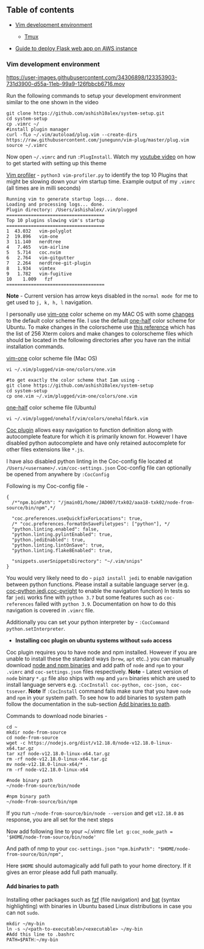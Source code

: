 ## Table of contents
* [Vim development environment](#header-1)
    - [Tmux](https://github.com/ashish10alex/system-setup/blob/main/tmux.md)

* [Guide to deploy Flask web app on AWS instance](https://github.com/ashish10alex/system-setup/blob/main/Ubuntu-aws.md)

<h3 id="header-1">Vim development environment</h3> 

https://user-images.githubusercontent.com/34306898/123353903-731d3900-d55a-11eb-99a9-126fbbcb6716.mov

Run the following commands to setup your development environment similar to the
one shown in the video
```
git clone https://github.com/ashish10alex/system-setup.git
cd system-setup
cp .vimrc ~/
#install plugin manager 
curl -fLo ~/.vim/autoload/plug.vim --create-dirs  https://raw.githubusercontent.com/junegunn/vim-plug/master/plug.vim
source ~/.vimrc
```
Now open `~/.vimrc` and run `:PlugInstall`. Watch my [youtube video](https://www.youtube.com/watch?v=Cs4MBcEUrMk) on how to get started with setting up this theme

[Vim profiler](https://github.com/bchretien/vim-profiler) -  `python3 vim-profiler.py` to identify the top 10 Plugins that might be slowing down your vim
startup time. Example output of my `.vimrc` (all times are in milli seconds) 

```
Running vim to generate startup logs... done.
Loading and processing logs... done.
Plugin directory: /Users/ashishalex/.vim/plugged
====================================
Top 10 plugins slowing vim's startup
====================================
1  43.032   vim-polyglot
2  19.896   vim-one
3  11.140   nerdtree
4   7.465   vim-airline
5   5.714   coc.nvim
6   2.764   vim-gitgutter
7   2.264   nerdtree-git-plugin
8   1.934   vimtex
9   1.782   vim-fugitive
10    1.009   fzf
====================================
```

<b>Note</b> - Current version has arrow keys disabled in the `normal mode `for me to get used to `j, k, h, l` navigation. 

I personally use [vim-one](https://github.com/rakr/vim-one) color scheme on my MAC OS with some [changes](https://github.com/ashish10alex/system-setup/blob/main/one.vim) to the default color scheme file. I use the default [one-half](https://github.com/sonph/onehalf) color scheme for Ubuntu. To make changes in the colorscheme use [this reference](https://jonasjacek.github.io/colors/) which has the list of 256 Xterm colors and make changes to colorscheme files which should be located in the following directories after you have ran the initial installation commands.



[vim-one](https://github.com/rakr/vim-one) color scheme file (Mac OS)
```
vi ~/.vim/plugged/vim-one/colors/one.vim

#to get exactly the color scheme that Iam using -
git clone https://github.com/ashish10alex/system-setup
cd system-setup
cp one.vim ~/.vim/plugged/vim-one/colors/one.vim
```
[one-half](https://github.com/sonph/onehalf) color scheme file (Ubuntu)
```
vi ~/.vim/plugged/onehalf/vim/colors/onehalfdark.vim
```



[Coc plugin](https://github.com/neoclide/coc.nvim) allows easy navigation to function definition along with autocomplete feature for which it is primarily known for. However I have disabled python autocomplete and have only retained autocomplete for other files extensions like `*.js`.

I have also disabled python linting in the Coc-config file located at `/Users/<username>/.vim/coc-settings.json`
Coc-config file can optionally be opened from anywhere by `:CocConfig`

Following is my Coc-config file - 
```
{
  /*"npm.binPath": "/jmain01/home/JAD007/txk02/aaa18-txk02/node-from-source/bin/npm",*/

  "coc.preferences.useQuickfixForLocations": true, 
  /* "coc.preferences.formatOnSaveFiletypes": ["python"], */
  "python.linting.enabled": false,
  "python.linting.pylintEnabled": true,
  "python.jediEnabled": true,
  "python.linting.lintOnSave": true,
  "python.linting.flake8Enabled": true,

  "snippets.userSnippetsDirectory": "~/.vim/snips"
}
```
You would very likely need to do - `pip3 install jedi` to enable navigation between python functions.
Please install a suitable language server (e.g. [coc-python,jedi,coc-pyright](https://github.com/neoclide/coc-python) to enable the navigation function)
In tests so far `jedi` works fine with `python 3.7` but some features such as `coc-references` failed with `python 3.9`. Documentation on how to do this navigation is covered in `.vimrc` file.

Additionally you can set your python interpreter by - `:CocCommand python.setInterpreter`. 
* <b> Installing coc plugin on ubuntu systems without `sudo` access </b>

Coc plugin requires you to have node and npm installed. However if you are unable to install these the standard ways (`brew`, `apt` etc..) you can manually download [node and npm binaries](https://nodejs.org/dist/) and add path of `node` and `npm` to your `.vimrc` and `coc-settings.json` files respectively. <b>Note</b> - Latest version of `node` binary `*.gz` file also ships with `nmp` and `yarn` binaries which are used to install language servers e.g. `:CocInstall coc-python, coc-json, coc-tssever`. <b>Note</b> If `:CocInstall` command fails make sure that you have `node` and `npm` in your system path. To see how to add binaries to system path follow the documentation in the sub-section [Add binaries to path](#Add-binaries-to-path).

Commands to download node binaries -  
```
cd ~
mkdir node-from-source
cd node-from-source
wget -c https://nodejs.org/dist/v12.18.0/node-v12.18.0-linux-x64.tar.gz
tar xzf node-v12.18.0-linux-x64.tar.gz
rm -rf node-v12.18.0-linux-x64.tar.gz
mv node-v12.18.0-linux-x64/* .
rm -rf node-v12.18.0-linux-x64

#node binary path
~/node-from-source/bin/node

#npm binary path
~/node-from-source/bin/npm
```
If you run `~/node-from-source/bin/node --version` and get `v12.18.0` as response, you are all set for the next steps

Now add following line to your ~/.vimrc file
`let g:coc_node_path = '$HOME/node-from-source/bin/node'`

And path of nmp to your `coc-settings.json`
`"npm.binPath": "$HOME/node-from-source/bin/npm",`

Here `$HOME` should automagically add full path to your home directory. If it gives an error please add full path manually. 

<h4 id="Add-binaries-to-path">Add binaries to path</h4> 

Installing other packages such as [fzf](https://github.com/junegunn/fzf) (file navigation) and [bat](https://github.com/sharkdp/bat) (syntax highlighting) with binaries in  Ubuntu based Linux distributions in case you can not `sudo`.

```
mkdir ~/my-bin
ln -s ~/<path-to-executable>/<executable> ~/my-bin
#Add this line to .bashrc
PATH=$PATH:~/my-bin
```
